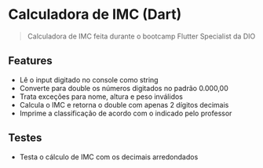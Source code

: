 # Calculadora de IMC (Dart)

> Calculadora de IMC feita durante o bootcamp Flutter Specialist da DIO

## Features
- Lê o input digitado no console como string
- Converte para double os números digitados no padrão 0.000,00
- Trata exceções para nome, altura e peso inválidos
- Calcula o IMC e retorna o double com apenas 2 dígitos decimais
- Imprime a classificação de acordo com o indicado pelo professor

## Testes
- Testa o cálculo de IMC com os decimais arredondados
